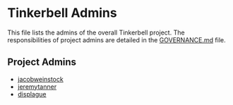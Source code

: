 # Tinkerbell Admins

This file lists the admins of the overall Tinkerbell project. The responsibilities of project admins are detailed in the [GOVERNANCE.md](GOVERNANCE.md) file.

## Project Admins

- [jacobweinstock](https://github.com/jacobweinstock)
- [jeremytanner](https://github.com/jeremytanner)
- [displague](https://github.com/displague)
